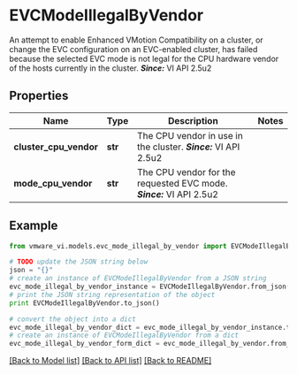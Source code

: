# EVCModeIllegalByVendor

An attempt to enable Enhanced VMotion Compatibility on a cluster, or change the EVC configuration on an EVC-enabled cluster, has failed because the selected EVC mode is not legal for the CPU hardware vendor of the hosts currently in the cluster.  ***Since:*** VI API 2.5u2 

## Properties
Name | Type | Description | Notes
------------ | ------------- | ------------- | -------------
**cluster_cpu_vendor** | **str** | The CPU vendor in use in the cluster.  ***Since:*** VI API 2.5u2  | 
**mode_cpu_vendor** | **str** | The CPU vendor for the requested EVC mode.  ***Since:*** VI API 2.5u2  | 

## Example

```python
from vmware_vi.models.evc_mode_illegal_by_vendor import EVCModeIllegalByVendor

# TODO update the JSON string below
json = "{}"
# create an instance of EVCModeIllegalByVendor from a JSON string
evc_mode_illegal_by_vendor_instance = EVCModeIllegalByVendor.from_json(json)
# print the JSON string representation of the object
print EVCModeIllegalByVendor.to_json()

# convert the object into a dict
evc_mode_illegal_by_vendor_dict = evc_mode_illegal_by_vendor_instance.to_dict()
# create an instance of EVCModeIllegalByVendor from a dict
evc_mode_illegal_by_vendor_form_dict = evc_mode_illegal_by_vendor.from_dict(evc_mode_illegal_by_vendor_dict)
```
[[Back to Model list]](../README.md#documentation-for-models) [[Back to API list]](../README.md#documentation-for-api-endpoints) [[Back to README]](../README.md)


